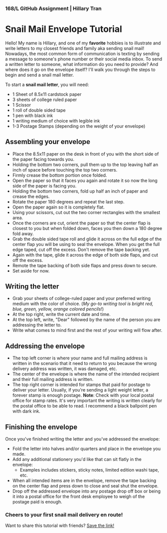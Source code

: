 ### 168/L GitHub Assignment | Hillary Tran

# Snail Mail Envelope Tutorial
Hello! My name is Hillary, and one of my **favorite** hobbies is to illustrate and write letters to my closest friends and family aka sending snail mail! Nowadays, the most common form of communication is texting by sending a message to someone's phone number or their social media inbox. To send a written letter to someone, what information do you need to provide? And where does it go on the envelope itself? I'll walk you through the steps to begin and send a snail mail letter.

To start a **snail mail letter**, you will need:

- 1 Sheet of 8.5x11 cardstock paper
- 3 sheets of college ruled paper
- 1 Scissor
- 1 roll of double sided tape
- 1 pen with black ink
- 1 writing medium of choice with legible ink
- 1-3 Postage Stamps (depending on the weight of your envelope)


## Assembling your envelope
- Place the 8.5x11 paper on the desk in front of you with the short side of the paper facing towards you.
- Holding the bottom two corners, pull them up to the top leaving half an inch of space before touching the top two corners.
- Firmly crease the bottom portion once folded.
- Open the paper so that it faces you again and rotate it so now the long side of the paper is facing you.
- Holding the bottom two corners, fold up half an inch of paper and crease the edges.
- Rotate the paper 180 degrees and repeat the last step.
- Open the paper again so it is completely flat.
- Using your scissors, cut out the two corner rectangles with the smallest area.
- Once the corners are cut, orient the paper so that the center flap is closest to you but when folded down, faces you then down a 180 degree fold away.
- Grab the double sided tape roll and glide it across on the full edge of the center flap you will be using to seal the envelope. When you get the full edge taped, cut off the excess. Don't remove the tape backing yet.
- Again with the tape, glide it across the edge of both side flaps, and cut off the excess.
- Remote the tape backing of both side flaps and press down to secure.
- Set aside for now.

## Writing the letter
- Grab your sheets of college-ruled paper and your preferred writing medium with the color of choice. (*My go-to writing tool is bright red, blue, green, yellow, orange colored pencils!*) 
- At the top right, write the current date and time.
- At the top left, write, "Dear" followed by the name of the person you are addressing the letter to.
- Write what comes to mind first and the rest of your writing will flow after.

## Addressing the envelope
- The top left corner is where your name and full mailing address is written in the scenario that it need to return to you because the wrong delivery address was written, it was damaged, etc.
- The center of the envelope is where the name of the intended recipient and their full mailing address is written.
- The top right corner is intended for stamps that paid for postage to deliver your letter. Usually, if you're sending a light weight letter, a forever stamp is enough postage. **Note**: Check with your local postal office for stamp rates.
It's very important the writing is written clearly for the postal office to be able to read. I recommend a black ballpoint pen with dark ink.

## Finishing the envelope
Once you've finished writing the letter and you've addressed the envelope:
- Fold the letter into halves and/or quarters and place in the envelope you made.
- Add any additional stationery you'd like that can sit flatly in the envelope:
  - Examples includes stickers, sticky notes, limited edition washi tape, etc.
- When all intended items are in the envelope, remove the tape backing on the center flap and press down to close and seal shut the envelope.
- Drop off the addressed envelope into any postage drop off box or being it into a postal office for the front desk employee to weigh of the postage paid is enough.

### Cheers to your first snail mail delivery en route!
Want to share this tutorial with friends?
[Save the link!](https://htcode24.github.io/ht_classW1/)
